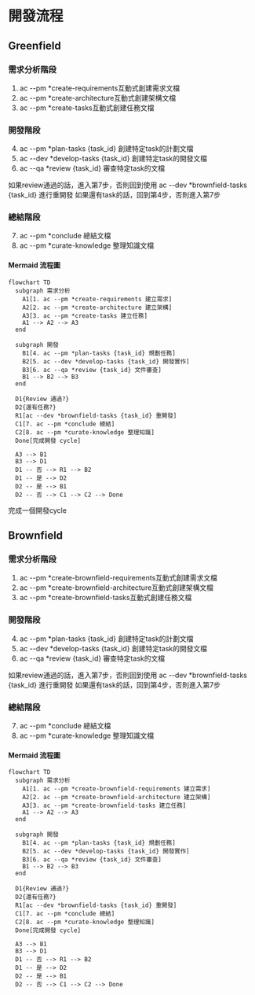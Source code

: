 # 開發流程

## Greenfield

### 需求分析階段
1. ac --pm *create-requirements互動式創建需求文檔
2. ac --pm *create-architecture互動式創建架構文檔
3. ac --pm *create-tasks互動式創建任務文檔

### 開發階段
4. ac --pm *plan-tasks {task_id} 創建特定task的計劃文檔
5. ac --dev *develop-tasks {task_id} 創建特定task的開發文檔
6. ac --qa *review {task_id} 審查特定task的文檔

如果review通過的話，進入第7步，否則回到使用 ac --dev *brownfield-tasks {task_id} 進行重開發
如果還有task的話，回到第4步，否則進入第7步

### 總結階段
7. ac --pm *conclude 總結文檔
8. ac --pm *curate-knowledge 整理知識文檔

#### Mermaid 流程圖
```mermaid
flowchart TD
  subgraph 需求分析
    A1[1. ac --pm *create-requirements 建立需求]
    A2[2. ac --pm *create-architecture 建立架構]
    A3[3. ac --pm *create-tasks 建立任務]
    A1 --> A2 --> A3
  end

  subgraph 開發
    B1[4. ac --pm *plan-tasks {task_id} 規劃任務]
    B2[5. ac --dev *develop-tasks {task_id} 開發實作]
    B3[6. ac --qa *review {task_id} 文件審查]
    B1 --> B2 --> B3
  end

  D1{Review 通過?}
  D2{還有任務?}
  R1[ac --dev *brownfield-tasks {task_id} 重開發]
  C1[7. ac --pm *conclude 總結]
  C2[8. ac --pm *curate-knowledge 整理知識]
  Done[完成開發 cycle]

  A3 --> B1
  B3 --> D1
  D1 -- 否 --> R1 --> B2
  D1 -- 是 --> D2
  D2 -- 是 --> B1
  D2 -- 否 --> C1 --> C2 --> Done
```

完成一個開發cycle

## Brownfield

### 需求分析階段
1. ac --pm *create-brownfield-requirements互動式創建需求文檔
2. ac --pm *create-brownfield-architecture互動式創建架構文檔
3. ac --pm *create-brownfield-tasks互動式創建任務文檔

### 開發階段
4. ac --pm *plan-tasks {task_id} 創建特定task的計劃文檔
5. ac --dev *develop-tasks {task_id} 創建特定task的開發文檔
6. ac --qa *review {task_id} 審查特定task的文檔

如果review通過的話，進入第7步，否則回到使用 ac --dev *brownfield-tasks {task_id} 進行重開發
如果還有task的話，回到第4步，否則進入第7步

### 總結階段
7. ac --pm *conclude 總結文檔
8. ac --pm *curate-knowledge 整理知識文檔

#### Mermaid 流程圖
```mermaid
flowchart TD
  subgraph 需求分析
    A1[1. ac --pm *create-brownfield-requirements 建立需求]
    A2[2. ac --pm *create-brownfield-architecture 建立架構]
    A3[3. ac --pm *create-brownfield-tasks 建立任務]
    A1 --> A2 --> A3
  end

  subgraph 開發
    B1[4. ac --pm *plan-tasks {task_id} 規劃任務]
    B2[5. ac --dev *develop-tasks {task_id} 開發實作]
    B3[6. ac --qa *review {task_id} 文件審查]
    B1 --> B2 --> B3
  end

  D1{Review 通過?}
  D2{還有任務?}
  R1[ac --dev *brownfield-tasks {task_id} 重開發]
  C1[7. ac --pm *conclude 總結]
  C2[8. ac --pm *curate-knowledge 整理知識]
  Done[完成開發 cycle]

  A3 --> B1
  B3 --> D1
  D1 -- 否 --> R1 --> B2
  D1 -- 是 --> D2
  D2 -- 是 --> B1
  D2 -- 否 --> C1 --> C2 --> Done
```
